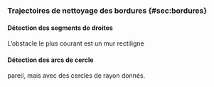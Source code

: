 ### Trajectoires de nettoyage des bordures {#sec:bordures}

#### Détection des segments de droites

L’obstacle le plus courant est un mur rectiligne



#### Détection des arcs de cercle

pareil, mais avec des cercles de rayon donnés.

